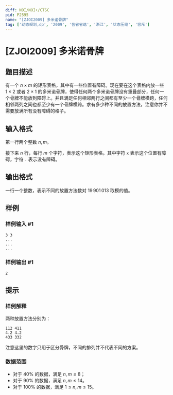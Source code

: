 ```yaml
---
diff: NOI/NOI+/CTSC
pid: P2595
name: "[ZJOI2009] 多米诺骨牌"
tag: ['动态规划,dp', '2009', '各省省选', '浙江', '状态压缩', '容斥']
---
```

# [ZJOI2009] 多米诺骨牌
## 题目描述

有一个 $n \times m$ 的矩形表格，其中有一些位置有障碍。现在要在这个表格内放一些 $1 \times 2$ 或者 $2 \times 1$ 的多米诺骨牌，使得任何两个多米诺骨牌没有重叠部分，任何一个骨牌不能放到障碍上。并且满足任何相邻两行之间都有至少一个骨牌横跨，任何相邻两列之间也都至少有一个骨牌横跨。求有多少种不同的放置方法，注意你并不需要放满所有没有障碍的格子。

## 输入格式

第一行两个整数 $n,m$。

接下来 $n$ 行，每行 $m$ 个字符，表示这个矩形表格。其中字符 `x` 表示这个位置有障碍，字符 `.` 表示没有障碍。
## 输出格式

一行一个整数，表示不同的放置方法数对 $19\,901\,013$ 取模的值。
## 样例

### 样例输入 #1
```
3 3
...
...
...
```
### 样例输出 #1
```
2
```
## 提示

### 样例解释

两种放置方法分别为：

```plain
112 411
4.2 4.2
433 332
```

注意这里的数字只用于区分骨牌，不同的排列并不代表不同的方案。

### 数据范围

- 对于 $40\%$ 的数据，满足 $n,m \leq 8$；
- 对于 $90\%$ 的数据，满足 $n,m \leq 14$。
- 对于 $100\%$ 的数据，满足 $1 \leq n,m \leq 15$。
